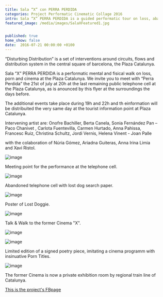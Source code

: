 ```yaml
---
title: Sala “X” con PERRA PERDIDA
categories: Project Performatic Cinematic Collage 2016
intro: Sala “X” PERRA PERDIDA is a guided performatic tour on loss, abandoned and forgotten. Presented in public in the context of the project "Perturbating Distribution" by Francesc Ruiz.
featured_image: /media/images/SalaXFeatured1.jpg


published: true
home_show: false
date:  2016-07-21 00:00:00 +0100
---
```


“Disturbing Distribution” is a set of interventions around circuits, flows and distribution system in the central square of barcelona, the Plaza Catalunya.

Sala “X” PERRA PERDIDA is a performatic mental and fisical walk on loss, porn and cinema at the Plaza Catalunya. We invite you to meet with “Perra Perdida” the 21st of july at 20h at the last remaining public telephone cell at the Plaza Catalunya, as is anounced by this flyer at the surroundings the days before.

The additional events take place during 19h and 22h and th einformation will be distribuited the very same day at the tourist information point at Plaza Catalunya.

Intervening artist are: Onofre Bachiller, Berta Canela, Sonia Fernández Pan – Paco Chanivet , Carlota Fuentevilla, Carmen Hurtado, Anna Pahissa, Francesc Ruiz, Christina Schultz, Jordi Vernis, Helena Vinent - Joan Palle

with the colaboration of Núria Gómez, Ariadna Guiteras, Anna Irina Limia and Xavi Ristol.  


![image](/media/images/SalaX5.jpg)

Meeting point for the performance at the telephone cell.

![image](/media/images/SalaX6.jpg)

Abandoned telephone cell with lost dog search paper.

![image](/media/images/SalaX1.jpg)

Poster of Lost Doggie.

![image](/media/images/SalaX7.jpg)

Talk & Walk to the former Cinema "X".

![image](/media/images/SalaX3.jpg)

![image](/media/images/SalaX9.jpg)

Limited edition of a signed poetry piece, imitating a cinema programm with insinuative Porn Titles.

![image](/media/images/SalaX8.jpg)

The former Cinema is now a private exhibition room by regional train line of Catalunya.

[This is the project's FBpage](https://www.facebook.com/distribucionperturbadora/)   
